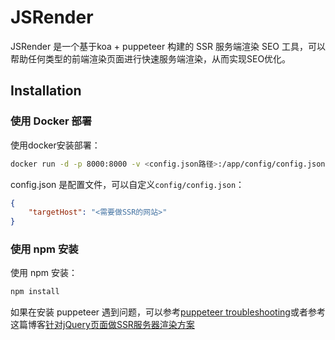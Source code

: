 # JSRender

JSRender 是一个基于koa + puppeteer 构建的 SSR 服务端渲染 SEO 工具，可以帮助任何类型的前端渲染页面进行快速服务端渲染，从而实现SEO优化。

## Installation

### 使用 Docker 部署
使用docker安装部署：
```bash
docker run -d -p 8000:8000 -v <config.json路径>:/app/config/config.json registry.cn-shenzhen.aliyuncs.com/shikanon/jsrender
```

config.json 是配置文件，可以自定义`config/config.json`：
```json
{
    "targetHost": "<需要做SSR的网站>"
}
```

### 使用 npm 安装
使用 npm 安装：
```bash
npm install
```
如果在安装 puppeteer 遇到问题，可以参考[puppeteer troubleshooting](https://github.com/puppeteer/puppeteer/blob/main/docs/troubleshooting.md#chrome-headless-doesnt-launch-on-unix)或者参考这篇博客[针对jQuery页面做SSR服务器渲染方案](https://www.shikanon.com/2020/%E6%9E%B6%E6%9E%84/%E9%92%88%E5%AF%B9jq%E5%81%9A%E6%9C%8D%E5%8A%A1%E5%99%A8%E6%B8%B2%E6%9F%93%E6%96%B9%E6%A1%88/)